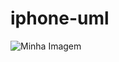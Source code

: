 # iphone-uml

![Minha Imagem]((https://github.com/agsilvamhm/iphone-uml/blob/main/src/imagens/Classe%20UML.png))

